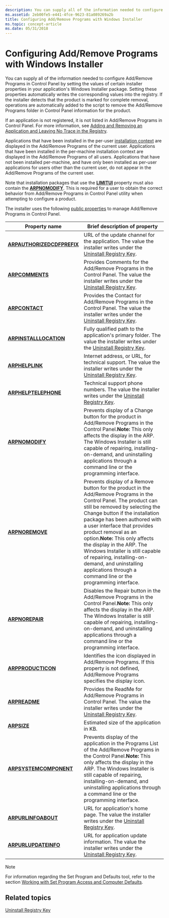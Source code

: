 ```yaml
---
description: You can supply all of the information needed to configure Add/Remove Programs in Control Panel by setting the values of certain installer properties in your application's Windows Installer package.
ms.assetid: 2eb00fe5-e441-4fce-9623-81a089269a2b
title: Configuring Add/Remove Programs with Windows Installer
ms.topic: concept-article
ms.date: 05/31/2018
---
```


# Configuring Add/Remove Programs with Windows Installer

You can supply all of the information needed to configure Add/Remove Programs in Control Panel by setting the values of certain installer properties in your application's Windows Installer package. Setting these properties automatically writes the corresponding values into the registry. If the installer detects that the product is marked for complete removal, operations are automatically added to the script to remove the Add/Remove Programs folder in Control Panel information for the product.

If an application is not registered, it is not listed in Add/Remove Programs in Control Panel. For more information, see [Adding and Removing an Application and Leaving No Trace in the Registry](adding-and-removing-an-application-and-leaving-no-trace-in-the-registry.md).

Applications that have been installed in the per-user [installation context](installation-context.md) are displayed in the Add/Remove Programs of the current user. Applications that have been installed in the per-machine installation context are displayed in the Add/Remove Programs of all users. Applications that have not been installed per-machine, and have only been installed as per-user applications for users other than the current user, do not appear in the Add/Remove Programs of the current user.

Note that installation packages that use the [**LIMITUI**](limitui.md) property must also contain the [**ARPNOMODIFY**](arpnomodify.md). This is required for a user to obtain the correct behavior from Add/Remove Programs in Control Panel utility when attempting to configure a product.

The installer uses the following [public properties](public-properties.md) to manage Add/Remove Programs in Control Panel.


| Property name | Brief description of property | 
|---------------|-------------------------------|
| <a href="arpauthorizedcdfprefix.md"><strong>ARPAUTHORIZEDCDFPREFIX</strong></a> | URL of the update channel for the application. The value the installer writes under the <a href="uninstall-registry-key.md">Uninstall Registry Key</a>. | 
| <a href="arpcomments.md"><strong>ARPCOMMENTS</strong></a> | Provides Comments for the Add/Remove Programs in the Control Panel. The value the installer writes under the <a href="uninstall-registry-key.md">Uninstall Registry Key</a>. | 
| <a href="arpcontact.md"><strong>ARPCONTACT</strong></a> | Provides the Contact for Add/Remove Programs in the Control Panel. The value the installer writes under the <a href="uninstall-registry-key.md">Uninstall Registry Key</a>. | 
| <a href="arpinstalllocation.md"><strong>ARPINSTALLLOCATION</strong></a> | Fully qualified path to the application's primary folder. The value the installer writes under the <a href="uninstall-registry-key.md">Uninstall Registry Key</a>. | 
| <a href="arphelplink.md"><strong>ARPHELPLINK</strong></a> | Internet address, or URL, for technical support. The value the installer writes under the <a href="uninstall-registry-key.md">Uninstall Registry Key</a>. | 
| <a href="arphelptelephone.md"><strong>ARPHELPTELEPHONE</strong></a> | Technical support phone numbers. The value the installer writes under the <a href="uninstall-registry-key.md">Uninstall Registry Key</a>. | 
| [**ARPNOMODIFY**](arpnomodify.md) | Prevents display of a Change button for the product in Add/Remove Programs in the Control Panel.**Note:** This only affects the display in the ARP. The Windows Installer is still capable of repairing, installing-on-demand, and uninstalling applications through a command line or the programming interface.<br> | 
| [**ARPNOREMOVE**](arpnoremove.md) | Prevents display of a Remove button for the product in the Add/Remove Programs in the Control Panel. The product can still be removed by selecting the Change button if the installation package has been authored with a user interface that provides product removal as an option.**Note:** This only affects the display in the ARP. The Windows Installer is still capable of repairing, installing-on-demand, and uninstalling applications through a command line or the programming interface.<br> | 
| [**ARPNOREPAIR**](arpnorepair.md) | Disables the Repair button in the Add/Remove Programs in the Control Panel.**Note:** This only affects the display in the ARP. The Windows Installer is still capable of repairing, installing-on-demand, and uninstalling applications through a command line or the programming interface.<br> | 
| <a href="arpproducticon.md"><strong>ARPPRODUCTICON</strong></a> | Identifies the icon displayed in Add/Remove Programs. If this property is not defined, Add/Remove Programs specifies the display icon. | 
| <a href="arpreadme.md"><strong>ARPREADME</strong></a> | Provides the ReadMe for Add/Remove Programs in Control Panel. The value the installer writes under the <a href="uninstall-registry-key.md">Uninstall Registry Key</a>. | 
| <a href="arpsize.md"><strong>ARPSIZE</strong></a> | Estimated size of the application in KB. | 
| [**ARPSYSTEMCOMPONENT**](arpsystemcomponent.md) | Prevents display of the application in the Programs List of the Add/Remove Programs in the Control Panel.**Note:** This only affects the display in the ARP. The Windows Installer is still capable of repairing, installing-on-demand, and uninstalling applications through a command line or the programming interface.<br> | 
| <a href="arpurlinfoabout.md"><strong>ARPURLINFOABOUT</strong></a> | URL for application's home page. The value the installer writes under the <a href="uninstall-registry-key.md">Uninstall Registry Key</a>. | 
| <a href="arpurlupdateinfo.md"><strong>ARPURLUPDATEINFO</strong></a> | URL for application update information. The value the installer writes under the <a href="uninstall-registry-key.md">Uninstall Registry Key</a>. | 


> [!Note]  
> For information regarding the Set Program and Defaults tool, refer to the section [Working with Set Program Access and Computer Defaults](/previous-versions//bb776877(v=vs.85)).

## Related topics

<dl> <dt>

[Uninstall Registry Key](uninstall-registry-key.md)
</dt> </dl>
